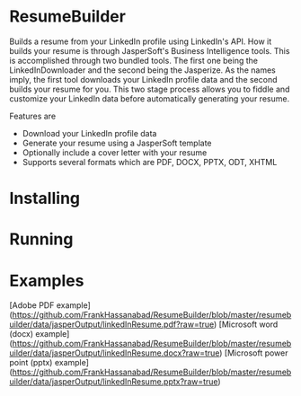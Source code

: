 ResumeBuilder
=============

Builds a resume from your LinkedIn profile using LinkedIn's API.  How it builds your resume is through JasperSoft's
Business Intelligence tools.  This is accomplished through two bundled tools.  The first one being the
LinkedInDownloader and the second being the Jasperize.  As the names imply, the first tool downloads your LinkedIn
profile data and the second builds your resume for you.  This two stage process allows you to fiddle and customize
your LinkedIn data before automatically generating your resume.

Features are

* Download your LinkedIn profile data
* Generate your resume using a JasperSoft template
* Optionally include a cover letter with your resume
* Supports several formats which are PDF, DOCX, PPTX, ODT, XHTML

Installing
=============

Running
=============

Examples
=============

[Adobe PDF example] (https://github.com/FrankHassanabad/ResumeBuilder/blob/master/resumebuilder/data/jasperOutput/linkedInResume.pdf?raw=true)
[Microsoft word (docx) example] (https://github.com/FrankHassanabad/ResumeBuilder/blob/master/resumebuilder/data/jasperOutput/linkedInResume.docx?raw=true)
[Microsoft power point (pptx) example] (https://github.com/FrankHassanabad/ResumeBuilder/blob/master/resumebuilder/data/jasperOutput/linkedInResume.pptx?raw=true)


